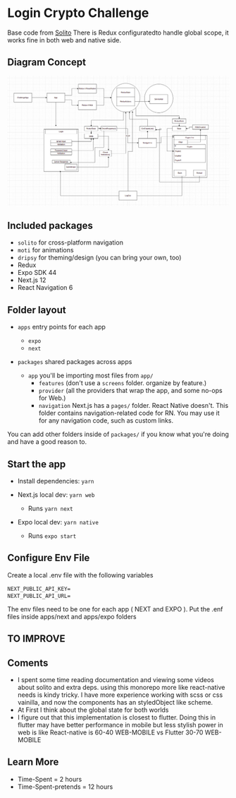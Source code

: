 # Login Crypto Challenge
Base code from [Solito](https://example.solito.dev)
There is Redux configuratedto handle global scope, it works fine in both web and native side.

## Diagram Concept
![DiagramImage](https://raw.githubusercontent.com/Joker9090/CryptoLoginChallenge/master/apps/next/public/Diagram4CryptoChallenge.png)

## Included packages

- `solito` for cross-platform navigation
- `moti` for animations
- `dripsy` for theming/design (you can bring your own, too)
- Redux
- Expo SDK 44
- Next.js 12
- React Navigation 6

## Folder layout

- `apps` entry points for each app

  - `expo`
  - `next`

- `packages` shared packages across apps
  - `app` you'll be importing most files from `app/`
    - `features` (don't use a `screens` folder. organize by feature.)
    - `provider` (all the providers that wrap the app, and some no-ops for Web.)
    - `navigation` Next.js has a `pages/` folder. React Native doesn't. This folder contains navigation-related code for RN. You may use it for any navigation code, such as custom links.

You can add other folders inside of `packages/` if you know what you're doing and have a good reason to.

## Start the app

- Install dependencies: `yarn`

- Next.js local dev: `yarn web`
  - Runs `yarn next`
- Expo local dev: `yarn native`
  - Runs `expo start`


## Configure Env File
Create a local .env file with the following variables
```
NEXT_PUBLIC_API_KEY=
NEXT_PUBLIC_API_URL=
```
The env files need to be one for each app ( NEXT and EXPO ).
Put the  .enf files inside apps/next and apps/expo folders

## TO IMPROVE


## Coments 
- I spent some time reading documentation and viewing some videos about solito and extra deps. using this monorepo more like react-native needs is kindy tricky. I have more experience working with scss or css vainilla, and now the components has an styledObject like scheme.
- At First I think about the global state for both worlds
- I figure out that this implementation is closest to flutter. Doing this in flutter may have better performance in mobile but less stylish power in web
is like React-native is 60-40 WEB-MOBILE vs Flutter 30-70 WEB-MOBILE

## Learn More
- Time-Spent = 2 hours
- Time-Spent-pretends = 12 hours


